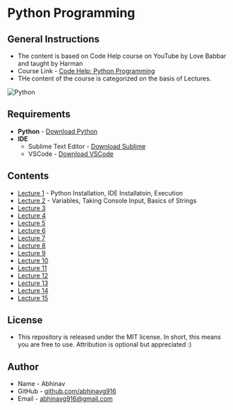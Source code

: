 # Python Programming
## General Instructions
* The content is based on Code Help course on YouTube by Love Babbar and taught by Harman
* Course Link - [Code Help: Python Programming](https://www.youtube.com/watch?v=xSDLwlAAVNg&list=PLDzeHZWIZsTrPQHBWT0Rxjc37n6DjUpbf)
* THe content of the course is categorized on the basis of Lectures.

![Python](https://www.python.org/static/community_logos/python-logo-generic.svg)

## Requirements
* __Python__ - [Download Python](https://www.python.org/downloads/)
* __IDE__ 
  * Sublime Text Editor - [Download Sublime](https://www.sublimetext.com/3)
  * VSCode - [Download VSCode](https://code.visualstudio.com/download)

## Contents
* [Lecture 1](https://github.com/abhinavg916/ytcodehelp-python/tree/master/Lectures/Lecture1) - Python Installation, IDE Installatoin, Execution
* [Lecture 2](https://github.com/abhinavg916/ytcodehelp-python/tree/master/Lectures/Lecture2) - Variables, Taking Console Input, Basics of Strings
* [Lecture 3]()
* [Lecture 4]()
* [Lecture 5]()
* [Lecture 6]()
* [Lecture 7]()
* [Lecture 8]()
* [Lecture 9]()
* [Lecture 10]()
* [Lecture 11]()
* [Lecture 12]()
* [Lecture 13]()
* [Lecture 14]()
* [Lecture 15]()

## License
* This repository is released under the MIT license. In short, this means you are free to use. 
  Attribution is optional but appreciated :)
## Author
* Name - Abhinav
* GitHub - [github.com/abhinavg916](https://github.com/abhinavg916)
* Email - abhinavg916@gmail.com
